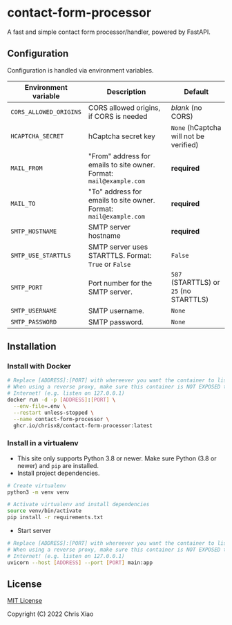 # contact-form-processor

A fast and simple contact form processor/handler, powered by FastAPI.

## Configuration

Configuration is handled via environment variables.

| Environment variable   | Description                                                         | Default                                |
| ---------------------- | ------------------------------------------------------------------- | -------------------------------------- |
| `CORS_ALLOWED_ORIGINS` | CORS allowed origins, if CORS is needed                             | *blank* (no CORS)                      |
| `HCAPTCHA_SECRET`      | hCaptcha secret key                                                 | `None` (hCaptcha will not be verified) |
| `MAIL_FROM`            | "From" address for emails to site owner. Format: `mail@example.com` | **required**                           |
| `MAIL_TO`              | "To" address for emails to site owner. Format: `mail@example.com`   | **required**                           |
| `SMTP_HOSTNAME`        | SMTP server hostname                                                | **required**                           |
| `SMTP_USE_STARTTLS`    | SMTP server uses STARTTLS. Format: `True` or `False`                | `False`                                |
| `SMTP_PORT`            | Port number for the SMTP server.                                    | `587` (STARTTLS) or `25` (no STARTTLS) |
| `SMTP_USERNAME`        | SMTP username.                                                      | `None`                                 |
| `SMTP_PASSWORD`        | SMTP password.                                                      | `None`                                 |

## Installation

### Install with Docker

```bash
# Replace [ADDRESS]:[PORT] with whereever you want the container to listen at
# When using a reverse proxy, make sure this container is NOT EXPOSED to the
# Internet! (e.g. listen on 127.0.0.1)
docker run -d -p [ADDRESS]:[PORT] \
  --env-file=.env \
  --restart unless-stopped \
  --name contact-form-processor \
  ghcr.io/chrisx8/contact-form-processor:latest
```

### Install in a virtualenv

- This site only supports Python 3.8 or newer. Make sure Python (3.8 or newer)
  and `pip` are installed.
- Install project dependencies.

```bash
# Create virtualenv
python3 -m venv venv

# Activate virtualenv and install dependencies
source venv/bin/activate
pip install -r requirements.txt
```

- Start server

```bash
# Replace [ADDRESS]:[PORT] with whereever you want the container to listen at
# When using a reverse proxy, make sure this container is NOT EXPOSED to the
# Internet! (e.g. listen on 127.0.0.1)
uvicorn --host [ADDRESS] --port [PORT] main:app
```

## License

[MIT License](LICENSE)

Copyright (C) 2022 Chris Xiao

